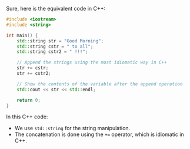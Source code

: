  Sure, here is the equivalent code in C++:

```cpp
#include <iostream>
#include <string>

int main() {
    std::string str = "Good Morning";
    std::string cstr = " to all";
    std::string cstr2 = " !!!";

    // Append the strings using the most idiomatic way in C++
    str += cstr;
    str += cstr2;

    // Show the contents of the variable after the append operation
    std::cout << str << std::endl;

    return 0;
}
```

In this C++ code:
- We use `std::string` for the string manipulation.
- The concatenation is done using the `+=` operator, which is idiomatic in C++.
